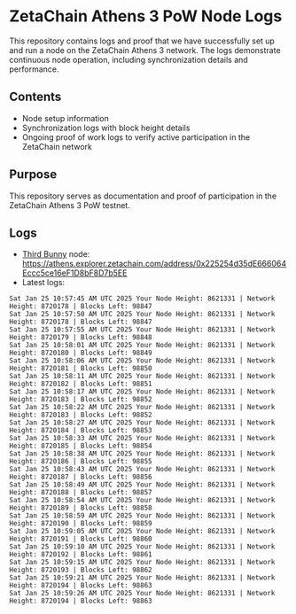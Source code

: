 # ZetaChain Athens 3 PoW Node Logs
This repository contains logs and proof that we have successfully set up and run a node on the ZetaChain Athens 3 network. The logs demonstrate continuous node operation, including synchronization details and performance.

## Contents
- Node setup information
- Synchronization logs with block height details
- Ongoing proof of work logs to verify active participation in the ZetaChain network

## Purpose
This repository serves as documentation and proof of participation in the ZetaChain Athens 3 PoW testnet.

## Logs

- [Third Bunny](https://thirdbunny.xyz/) node: https://athens.explorer.zetachain.com/address/0x225254d35dE666064Eccc5ce16eF1D8bF8D7b5EE
- Latest logs:
```
Sat Jan 25 10:57:45 AM UTC 2025 Your Node Height: 8621331 | Network Height: 8720178 | Blocks Left: 98847
Sat Jan 25 10:57:50 AM UTC 2025 Your Node Height: 8621331 | Network Height: 8720178 | Blocks Left: 98847
Sat Jan 25 10:57:55 AM UTC 2025 Your Node Height: 8621331 | Network Height: 8720179 | Blocks Left: 98848
Sat Jan 25 10:58:01 AM UTC 2025 Your Node Height: 8621331 | Network Height: 8720180 | Blocks Left: 98849
Sat Jan 25 10:58:06 AM UTC 2025 Your Node Height: 8621331 | Network Height: 8720181 | Blocks Left: 98850
Sat Jan 25 10:58:11 AM UTC 2025 Your Node Height: 8621331 | Network Height: 8720182 | Blocks Left: 98851
Sat Jan 25 10:58:17 AM UTC 2025 Your Node Height: 8621331 | Network Height: 8720183 | Blocks Left: 98852
Sat Jan 25 10:58:22 AM UTC 2025 Your Node Height: 8621331 | Network Height: 8720183 | Blocks Left: 98852
Sat Jan 25 10:58:27 AM UTC 2025 Your Node Height: 8621331 | Network Height: 8720184 | Blocks Left: 98853
Sat Jan 25 10:58:33 AM UTC 2025 Your Node Height: 8621331 | Network Height: 8720185 | Blocks Left: 98854
Sat Jan 25 10:58:38 AM UTC 2025 Your Node Height: 8621331 | Network Height: 8720186 | Blocks Left: 98855
Sat Jan 25 10:58:43 AM UTC 2025 Your Node Height: 8621331 | Network Height: 8720187 | Blocks Left: 98856
Sat Jan 25 10:58:49 AM UTC 2025 Your Node Height: 8621331 | Network Height: 8720188 | Blocks Left: 98857
Sat Jan 25 10:58:54 AM UTC 2025 Your Node Height: 8621331 | Network Height: 8720189 | Blocks Left: 98858
Sat Jan 25 10:58:59 AM UTC 2025 Your Node Height: 8621331 | Network Height: 8720190 | Blocks Left: 98859
Sat Jan 25 10:59:05 AM UTC 2025 Your Node Height: 8621331 | Network Height: 8720191 | Blocks Left: 98860
Sat Jan 25 10:59:10 AM UTC 2025 Your Node Height: 8621331 | Network Height: 8720192 | Blocks Left: 98861
Sat Jan 25 10:59:15 AM UTC 2025 Your Node Height: 8621331 | Network Height: 8720193 | Blocks Left: 98862
Sat Jan 25 10:59:21 AM UTC 2025 Your Node Height: 8621331 | Network Height: 8720194 | Blocks Left: 98863
Sat Jan 25 10:59:26 AM UTC 2025 Your Node Height: 8621331 | Network Height: 8720194 | Blocks Left: 98863
```
